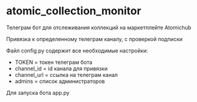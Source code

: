 # atomic_collection_monitor

Телеграм бот для отслеживания коллекций на маркетплейте Atomichub

Привязка к определенному телеграм каналу, с проверкой подписки


Файл config.py содержит все необходимые настройки:
- TOKEN = токен телеграм бота
- channel_id = id канала для привязки
- channel_url = ссылка на телеграм канал
- admins = список администраторов 


Для запуска бота app.py
